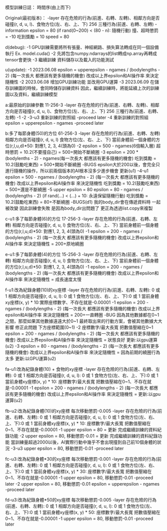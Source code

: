 模型訓練日誌：
時間序(由上而下)

Original(最初版本)：
    -layer
        存在危險的行為(前進、右轉、左轉)、相鄰方向是否碰撞(r, d, u, l)、食物方位(左、右、上、下)
        256
        三種行為(前進、右轉、左轉)
    -information
        epsilon = 80 (if rand(0~200) < (80 - n): 隨機行動)
        撞、超時懲罰 = -10
        吃到獎勵 = 10
        speed = 80

d(debug):
    -1
        GPU訓練需要將所有張量、神經網路、損失算法轉成在同一個設備執行
        Ex. model.cuda()
    -2
        先將包含numpy.ndarrays的list轉成np.array再轉成tensor會更快
    -3
	    繼續訓練 資料儲存以及載入的功能測試

u(update):
    -1 
        2023.06.08
        epsilon = upperepsilon - ngames / (bodylengths - 2) (每一次長大 都應該有更多隨機的機會)
        改成以上界epsilon和AI操作率 來決定隨機性
    -2
        2023.06.08
        增加GPU訓練功能
        並改用GPU運算
    -3
        2023.06.09
        在儲存訓練圖的時候，會同時儲存訓練資料
        因此，繼續訓練時，將能延續上次的訓練圖以及資料，繼續訓練模型

a:最原始的訓練參數 11-256-3
    -layer
        存在危險的行為(前進、右轉、左轉)、相鄰方向是否碰撞(r, d, u, l)、食物方位(左、右、上、下)
        256
        三種行為(前進、右轉、左轉)
    -1
    -2
    -3-u3
        重新訓練的對照組
        -proceed later
    -4
        重新訓練的對照組
        epsilon = upperepsilon - ngames
        -proceed later

b:多了每節身體(50)的方位 61-256-3
    -layer
        存在危險的行為(前進、右轉、左轉)
        相鄰方向是否碰撞(r, d, u, l)
        食物方位(左、右、上、下)
        當前身體前一個身體的方位(r,l,u,d)*50: 對應1, 2, 3, 4(頭為0)
    -2
        epsilon = 500 - ngames(6倍輸入層)
        超時懲罰 = 10.2(不要撞自己)
        =
        500+開始不斷繞圈
    -3
        epsilon = 200 * (bodylenths - 2) - ngames(每一次長大 都應該有更多隨機的機會)
        吃到獎勵 = 10.2(鼓勵吃東西)
        =
        500+開始不斷繞圈
    -BUGS
        epsilon大於200以後，會完全只進行隨機的操作，所以前兩個版本的AI根本沒多少進步機會 
        更新(u1)
    -4-u1
        epsilon = 500 - ngames / (bodylengths - 2) (每一次長大 都應該有更多隨機的機會)
        改成以上界epsilon和AI操作率 來決定隨機性
        吃到獎勵 = 10.2(鼓勵吃東西)
        =
        500+還是不斷繞圈
    -5
        upper epsilon = 80
        epsilon = 80 - ngames / (bodylengths - 2)
        (if rand(...) < (...) + 10: 永遠保留隨機行動)
        吃到獎勵 = 10.2(鼓勵吃東西)
        =
        80+不斷繞圈
    -BUGS(d1)
        我的body_dir會在傳遞資料時 一起被改變 因此訓練會失敗
        是因為body_dir出問題了
        更正為透過list.copy來複製

c-u1:多了每節身體(6)的方位 17-256-3
    -layer
        存在危險的行為(前進、右轉、左轉)
        相鄰方向是否碰撞(r, d, u, l)
        食物方位(左、右、上、下)
        當前身體前一個身體的方位(r,l,u,d)*50: 對應1, 2, 3, 4(頭為0)
    -1
        epsilon = 200 - ngames / (bodylengths - 2) (每一次長大 都應該有更多隨機的機會)
        改成以上界epsilon和AI操作率 來決定隨機性
        =
        200+原地繞圈

e-u1:多了每節身體(4)的方位 15-256-3
    -layer
        存在危險的行為(前進、右轉、左轉)
        相鄰方向是否碰撞(r, d, u, l)
        食物方位(左、右、上、下)
        當前身體前一個身體的方位(r,l,u,d)*50: 對應1, 2, 3, 4(頭為0)
    -1
        epsilon = 200 - ngames / (bodylengths - 2) (每一次長大 都應該有更多隨機的機會)
        改成以上界epsilon和AI操作率 來決定隨機性
        =
        成長速度太慢

f-u1:改為紀錄身體(10)的xy座標
    -layer
        存在危險的行為(前進、右轉、左轉): 0 或 1
        相鄰方向是否碰撞(r, d, u, l): 0 或 1
        食物方位(左、右、上、下):0 或 1
        當前身體xy座標(x, y) * 10:實際座標數字、不存在就是-0.00001
    -1
        epsilon = 200 - ngames / (bodylengths - 2) (每一次長大 都應該有更多隨機的機會)
        改成以上界epsilon和AI操作率 來決定隨機性
        =
        200+一直轉圈
    -BUG
        因為其他數據都在0~1之間，那麼如果其他數據遠遠大於0~1
        最終取出來的行動方案，會被其他數據大大影響
        修正此問題
        下方座標範圍(0~1)
    -2
        座標數字/最大長寬 把數值壓縮在0~1
        epsilon = 200 - ngames / (bodylengths - 2) (每一次長大 都應該有更多隨機的機會)
        改成以上界epsilon和AI操作率 來決定隨機性
        =
        狀態良好
        更新:以gpu運算(u2)
    -3
        epsilon = 80 - ngames / (bodylengths - 2) (每一次長大 都應該有更多隨機的機會)
        改成以上界epsilon和AI操作率 來決定隨機性
        =
	    因為前期的繞圈行為太多
	    更新:以GPU運算(u2)

fa-u1:改為紀錄身體(10) + 食物的xy座標
    -layer
        存在危險的行為(前進、右轉、左轉): 0 或 1
        相鄰方向是否碰撞(r, d, u, l): 0 或 1
        食物方位(左、右、上、下):0 或 1
        當前身體xy座標(x, y) * 10: 座標數字/最大長寬 把數值壓縮在0~1、不存在就是-0.00001
    -1
        epsilon = 200 - ngames / (bodylengths - 2) (每一次長大 都應該有更多隨機的機會)
        改成以上界epsilon和AI操作率 來決定隨機性
        =
        更新:以gpu運算(u2)

fb-u2:改為紀錄身體(10)的xy座標 每次移動懲罰-0.005
    -layer
        存在危險的行為(前進、右轉、左轉): 0 或 1
        相鄰方向是否碰撞(r, d, u, l): 0 或 1
        食物方位(左、右、上、下):0 或 1
        當前身體xy座標(x, y) * 10: 座標數字/最大長寬 把數值壓縮在0~1、不存在就是-0.00001
    -1
	    upper epsilon = 80
	    =
	    更新 完成繼續訓練的資料紀錄功能
    -2
	    upper epsilon = 80, 移動懲罰-0.01
	    =
	    更新 完成繼續訓練的資料紀錄功能
        當訓練量超過2000以後，AI實際行動中幾乎不會出現撞到自己前10個身體的狀況
    -3-u3
        upper epsilon = 80, 移動懲罰-0.01
        -proceed later

fc-u3:改為紀錄身體*30的xy座標 每次移動懲罰-0.001
    -layer
        存在危險的行為(前進、右轉、左轉): 0 或 1
        相鄰方向是否碰撞(r, d, u, l): 0 或 1
        食物方位(左、右、上、下):0 或 1
        當前身體xy座標(x, y) * 30: 座標數字/最大長寬 把數值壓縮在0~1、不存在就是-0.00001
    -1
        upper epsilon = 80, 移動懲罰-0.01
        -proceed later
    -2
        upper epsilon = 80, 移動懲罰-0.01
        epsilon = upperepsilon - ngames
        -proceed later

fd-u3:改為紀錄身體*50的xy座標 每次移動懲罰-0.005
    -layer
        存在危險的行為(前進、右轉、左轉): 0 或 1
        相鄰方向是否碰撞(r, d, u, l): 0 或 1
        食物方位(左、右、上、下):0 或 1
        當前身體xy座標(x, y) * 50: 座標數字/最大長寬 把數值壓縮在0~1、不存在就是-0.00001
    -1
        upper epsilon = 80, 移動懲罰-0.01
        -proceed later